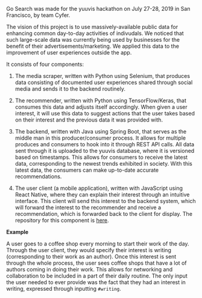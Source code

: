 Go Search was made for the yuuvis hackathon on July 27-28, 2019
in San Francisco, by team Cyfer.

The vision of this project is to use massively-available public data for enhancing common day-to-day activities of indivudals. We
noticed that such large-scale data was currently being used by businesses for the benefit
of their advertisements/marketing. We applied this data to the improvement of user
experiences outside the app.

It consists of four components:

1) The media scraper, written with Python using Selenium, that produces data consisting of documented user experiences shared through social media and sends it to the backend routinely. 

2) The recommender, written with Python using TensorFlow/Keras, that consumes this data and adjusts itself accordingly. When given a user interest, it will use this data to suggest actions
that the user takes based on their interest and the previous data it was provided with.

3) The backend, written with Java using Spring Boot, that serves as the middle man in this producer/consumer process. It allows
for multiple produces and consumers to hook into it through REST API calls. All data sent through it is uploaded
to the yuuvis database, where it is versioned based on timestamps. This allows for consumers to receive the latest data, corresponding to the newest trends exhibited in society. With this latest data,
the consumers can make up-to-date accurate recommendations. 

4) The user client (a mobile application), written with JavaScript using React Native, where they can explain their interest through an intuitive interface. This client will
send this interest to the backend system, which will forward the interest to the recommender and receive a recommendation, which is
forwarded back to the client for display. The repository for this component is <a href="https://github.com/ed4354/GoSearch">here</a>.

<b> Example </b>

A user goes to a coffee shop every morning to start their work of the day. Through the user client, they would specify
their interest is writing (corresponding to their work as an author). Once this interest is
sent through the whole process, the user sees coffee shops that have a lot of authors coming in doing their work. This allows for networking and collaboration
to be included in a part of their daily routine. The only input the user needed to ever provide
was the fact that they had an interest in writing, expressed through inputting `#writing`. 
